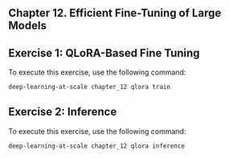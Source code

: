 ## Chapter 12. Efficient Fine-Tuning of Large Models

## Exercise 1: QLoRA-Based Fine Tuning

To execute this exercise, use the following command:

```bash
deep-learning-at-scale chapter_12 qlora train
```


## Exercise 2: Inference
To execute this exercise, use the following command:

```bash
deep-learning-at-scale chapter_12 qlora inference
```

